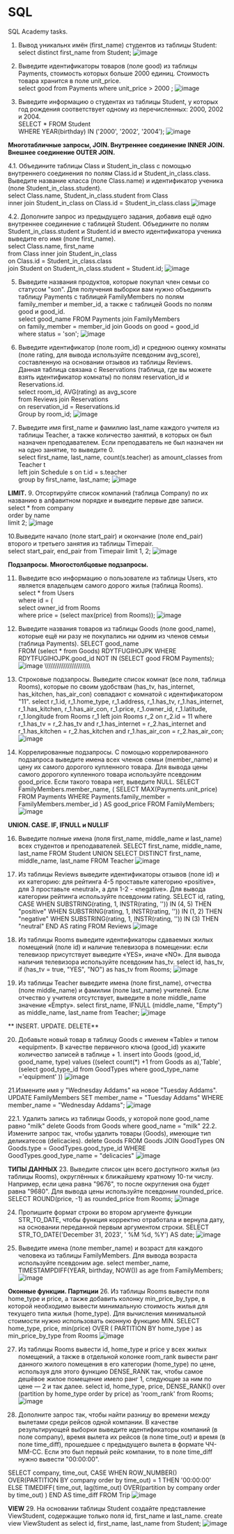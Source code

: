 # SQL
SQL Academy tasks.

1. Вывод  уникальнх имён (first_name) студентов из таблицы Student:  \
 select distinct first_name from Student; 
![image](https://github.com/kledgomez/SQL/assets/89851642/4f7519fd-b483-451b-93a5-7c81c95c10b3)

2. Выведите идентификаторы товаров (поле good) из таблицы Payments, стоимость которых больше 2000 единиц. Стоимость товара хранится в поле unit_price.\
select good from Payments  where unit_price > 2000 ;
![image](https://github.com/kledgomez/SQL/assets/89851642/4b14e4ab-237a-4b3c-905d-475c4060728f)

3. Выведите информацию о студентах из таблицы Student, у которых год рождения соответствует одному из перечисленных: 2000, 2002 и 2004.\
SELECT * FROM Student\
WHERE YEAR(birthday) IN ('2000', '2002', '2004');
![image](https://github.com/kledgomez/SQL/assets/89851642/81677c24-7d24-4226-9c70-20f89a791517)

**Многотабличные запросы, JOIN. Внутреннее соединение INNER JOIN. Внешнее соединение OUTER JOIN.**

4.1. Объедините таблицы Class и Student_in_class с помощью внутреннего соединения по полям Class.id и Student_in_class.class. Выведите название класса (поле Class.name) и идентификатор ученика (поле Student_in_class.student).\
select  Class.name,  Student_in_class.student from  Class\
inner join  Student_in_class on Class.id = Student_in_class.class
![image](https://github.com/kledgomez/SQL/assets/89851642/8301fb74-05d1-48aa-92af-e2223497436a)

4.2. Дополните запрос из предыдущего задания, добавив ещё одно внутреннее соединение с таблицей Student.
Объедините по полям Student_in_class.student и Student.id и вместо идентификатора ученика выведите его имя (поле first_name).\
select Class.name, first_name\
from  Class inner join  Student_in_class \
on Class.id = Student_in_class.class\
join Student on Student_in_class.student = Student.id;
![image](https://github.com/kledgomez/SQL/assets/89851642/8301fb74-05d1-48aa-92af-e2223497436a)

5. Выведите названия продуктов, которые покупал член семьи со статусом "son". Для получения выборки вам нужно объединить таблицу Payments с таблицей FamilyMembers по полям family_member и member_id, а также с таблицей Goods по полям good и good_id.\
select good_name FROM Payments join FamilyMembers\
on family_member = member_id join Goods on good = good_id\
where status = 'son';
![image](https://github.com/kledgomez/SQL/assets/89851642/40939ade-07cc-47bc-a25f-216481b3722c)

7. Выведите идентификатор (поле room_id) и среднюю оценку комнаты (поле rating, для вывода используйте псевдоним avg_score), составленную на основании отзывов из таблицы Reviews.\
Данная таблица связана с Reservations (таблица, где вы можете взять идентификатор комнаты) по полям reservation_id и Reservations.id.\
select room_id, AVG(rating) as avg_score\
from Reviews join Reservations \
on reservation_id = Reservations.id\
Group by room_id;
![image](https://github.com/kledgomez/SQL/assets/89851642/69b5b5c4-1c58-482a-a4f3-d89efba6021a)

8. Выведите имя first_name и фамилию last_name каждого учителя из таблицы Teacher, а также количество занятий, в которых он был назначен преподавателем. Если преподаватель не был назначен ни на одно занятие, то выведите 0.\
select first_name, last_name, count(s.teacher) as amount_classes from Teacher t \
left join Schedule s on t.id = s.teacher\
group by first_name, last_name;
![image](https://github.com/kledgomez/SQL/assets/89851642/cf9804c6-1b75-4a24-8de5-a102175f0f75)

**LIMIT.**
9. Отсортируйте список компаний (таблица Company) по их названию в алфавитном порядке и выведите первые две записи.\
select * from company\
order by name\
limit 2;
![image](https://github.com/kledgomez/SQL/assets/89851642/9ffca35f-2222-4f5e-acf7-e28026bbe062)

10.Выведите начало (поле start_pair) и окончание (поле end_pair) второго и третьего занятия из таблицы Timepair.\
select start_pair, end_pair from Timepair limit 1, 2;
![image](https://github.com/kledgomez/SQL/assets/89851642/a0424dc2-7610-49f0-96ac-f5a44fae3890)

**Подзапросы. Многостолбцовые подзапросы.**

11. Выведите всю информацию о пользователе из таблицы Users, кто является владельцем самого дорого жилья (таблица Rooms).\
select * from Users \
where id = (\
select owner_id from Rooms\
where price = (select max(price) from Rooms));
![image](https://github.com/kledgomez/SQL/assets/89851642/cc8da39c-7734-4cd8-81ff-eaf390433398)

12. Выведите названия товаров из таблицы Goods (поле good_name), которые ещё ни разу не покупались ни одним из членов семьи (таблица Payments).
SELECT good_name\
FROM (select * from Goods) RDYTFUGIHOJPK
WHERE RDYTFUGIHOJPK.good_id NOT IN (SELECT good FROM Payments);
![image](https://github.com/kledgomez/SQL/assets/89851642/44041fb5-400d-459a-b552-bc6165b4088a)
\\\\\\\\\\\\\\\\\\\\\\\\\\\\\\\\\\\\\\\\\\\\\\\
14.  Строковые подзапросы. Выведите список комнат (все поля, таблица Rooms), которые по своим удобствам (has_tv, has_internet, has_kitchen, has_air_con) совпадают с комнатой с идентификатором "11".
select r_1.id, r_1.home_type, r_1.address, r_1.has_tv, r_1.has_internet, r_1.has_kitchen, r_1.has_air_con, r_1.price, r_1.owner_id, r_1.latitude, r_1.longitude from Rooms r_1
left join Rooms r_2 on r_2.id = 11
where r_1.has_tv = r_2.has_tv
and r_1.has_internet = r_2.has_internet
and r_1.has_kitchen = r_2.has_kitchen
and r_1.has_air_con = r_2.has_air_con;
![image](https://github.com/kledgomez/SQL/assets/89851642/66b3c08d-964a-4d8e-b944-1994784afe31)

15. Коррелированные подзапросы. С помощью коррелированного подзапроса выведите имена всех членов семьи (member_name) и цену их самого дорогого купленного товара.
Для вывода цены самого дорогого купленного товара используйте псевдоним good_price. Если такого товара нет, выведите NULL.
SELECT FamilyMembers.member_name, (
    SELECT MAX(Payments.unit_price)
    FROM Payments
    WHERE Payments.family_member = FamilyMembers.member_id
) AS good_price
FROM FamilyMembers;
![image](https://github.com/kledgomez/SQL/assets/89851642/c688c803-d302-41f7-a0a1-84b428489820)

**UNION. CASE. IF, IFNULL и NULLIF**

16. Выведите полные имена (поля first_name, middle_name и last_name) всех студентов и преподавателей.
SELECT first_name, middle_name, last_name  FROM Student
UNION
SELECT DISTINCT first_name, middle_name, last_name  FROM Teacher
![image](https://github.com/kledgomez/SQL/assets/89851642/6fde21e5-6caa-4e4b-88f1-b0ee5d5d68b7)

17. Из таблицы Reviews выведите идентификаторы отзывов (поле id) и их категорию: для рейтинга 4-5 проставьте категорию «positive», для 3 проставьте «neutral», а для 1-2 - «negative».
Для вывода категории рейтинга используйте псевдоним rating.
SELECT id, rating,
CASE
  WHEN SUBSTRING(rating, 1, INSTR(rating, '')) IN (4, 5) THEN "positive"
  WHEN SUBSTRING(rating, 1, INSTR(rating, '')) IN (1, 2) THEN "negative"
   WHEN SUBSTRING(rating, 1, INSTR(rating, '')) IN (3) THEN "neutral"
END AS rating
FROM Reviews
![image](https://github.com/kledgomez/SQL/assets/89851642/1d11a561-3c57-4581-bda0-2bd1bd5aae32)

18. Из таблицы Rooms выведите идентификаторы сдаваемых жилых помещений (поле id) и наличие телевизора в помещении: если телевизор присутствует выведите «YES», иначе «NO».
Для вывода наличия телевизора используйте псевдоним has_tv.
select id, has_tv,
if (has_tv = true, "YES", "NO") as has_tv
from Rooms;
![image](https://github.com/kledgomez/SQL/assets/89851642/1da0919a-4ea1-430d-b370-0b12fb739a3b)

19. Из таблицы Teacher выведите имена (поле first_name), отчества (поле middle_name) и фамилии (поле last_name) учителей. Если отчество у учителя отсутствует, выведите в поле middle_name значение «Empty».
select first_name,
    IFNULL (middle_name, "Empty") as middle_name,
last_name
from Teacher;
![image](https://github.com/kledgomez/SQL/assets/89851642/aa272849-97a7-4b2a-a6b8-8a5471f423bb)

** INSERT. UPDATE. DELETE**

20. Добавьте новый товар в таблицу Goods с именем «Table» и типом «equipment».
В качестве первичного ключа (good_id) укажите количество записей в таблице + 1.
insert into Goods (good_id, good_name, type)
values ((select count(*) +1 from Goods as a),'Table', (select good_type_id from GoodTypes
 where good_type_name ='equipment' ))
![image](https://github.com/kledgomez/SQL/assets/89851642/5c33fb39-506c-4ac7-bfa0-059e1182edf0)

21.Измените имя у "Wednesday Addams" на новое "Tuesday Addams".
UPDATE FamilyMembers
SET member_name = "Tuesday Addams"
WHERE member_name = "Wednesday Addams";
![image](https://github.com/kledgomez/SQL/assets/89851642/fb35443a-0644-4709-a8ce-821a4a1ad6c9)

22.1. Удалить запись из таблицы Goods, у которой поле good_name равно "milk"
delete Goods from Goods where good_name = "milk"
22.2. Измените запрос так, чтобы удалить товары (Goods), имеющие тип деликатесов (delicacies).
delete Goods FROM Goods JOIN GoodTypes ON
Goods.type = GoodTypes.good_type_id 
WHERE GoodTypes.good_type_name = "delicacies"
![image](https://github.com/kledgomez/SQL/assets/89851642/ce719459-912b-433d-bbeb-d4e35f63b498)

**ТИПЫ ДАННЫХ**
23. Выведите список цен всего доступного жилья (из таблицы Rooms), округлённых к ближайшему кратному 10-ти числу. Например, если цена равна "9676", то после округления она будет равна "9680".
Для вывода цены используйте псевдоним rounded_price.
SELECT ROUND(price, -1) as rounded_price from Rooms;
![image](https://github.com/kledgomez/SQL/assets/89851642/7dc9011f-101c-454f-93d5-635dc300d215)

24. Пропишите формат строки во втором аргументе функции STR_TO_DATE, чтобы функция корректно отработала и вернула дату, на основании переданной первым аргументом строки.
SELECT STR_TO_DATE('December 31, 2023', ' %M  %d, %Y') AS date;
![image](https://github.com/kledgomez/SQL/assets/89851642/e19f8ced-aefa-433b-bc89-5ff83dae47b8)

25. Выведите имена (поле member_name) и возраст для каждого человека из таблицы FamilyMembers.
Для вывода возраста используйте псевдоним age.
select member_name, TIMESTAMPDIFF(YEAR, birthday, NOW()) as age from FamilyMembers;
![image](https://github.com/kledgomez/SQL/assets/89851642/4597b3d6-41b9-4057-94b2-918025cf7009)

**Оконные функции. Партиции**
26. Из таблицы Rooms вывести поля home_type и price, а также добавить колонку min_price_by_type, в которой необходимо вывести минимальную стоимость жилья для текущего типа жилья (home_type). Для вычисления минимальной стоимости нужно использовать оконную функцию MIN.
SELECT home_type, price, 
min(price) 
OVER (
    PARTITION BY home_type
) as min_price_by_type
from Rooms
![image](https://github.com/kledgomez/SQL/assets/89851642/e8842b05-7dd0-46fd-b9f4-8d40382db321)

27. Из таблицы Rooms вывести id, home_type и price у всех жилых помещений, а также в отдельной колонке room_rank вывести ранг данного жилого помещения в его категории (home_type) по цене, используя для этого функцию DENSE_RANK так, чтобы самое дешёвое жилое помещение имело ранг 1, следующие за ним по цене — 2 и так далее.
select id, home_type, price,
DENSE_RANK() over (partition by home_type 
order by price) as 'room_rank' from Rooms;
![image](https://github.com/kledgomez/SQL/assets/89851642/983ffd45-dfcf-4d06-ac3b-2e4f3df0d917)

28. Дополните запрос так, чтобы найти разницу во времени между вылетами среди рейсов одной компании.
В качестве результирующей выборки выведите идентификаторы компаний (в поле company), время вылета их рейсов (в поле time_out) и время (в поле time_diff), прошедшее с предыдущего вылета в формате ЧЧ-MM-СС. Если это был первый рейс компании, то в поле time_diff нужно вывести "00:00:00".

SELECT 
    company,
    time_out,
    CASE
        WHEN ROW_NUMBER() OVER(PARTITION BY company order by time_out) = 1 THEN '00:00:00'
        ELSE TIMEDIFF(
            time_out,
            lag(time_out) OVER(partition by company order by time_out)
        )
    END AS time_diff
FROM Trip
![image](https://github.com/kledgomez/SQL/assets/89851642/32c90d6d-2d61-4ba7-b41c-e40bcbba3e5f)

**VIEW**
29. На основании таблицы Student создайте представление ViewStudent, содержащие только поля id, first_name и last_name.
create view ViewStudent as 
select id, first_name, last_name
from Student;
![image](https://github.com/kledgomez/SQL/assets/89851642/72ab61f9-bb12-4bed-983e-be21d502a66f)




